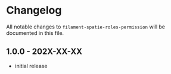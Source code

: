 # Changelog

All notable changes to `filament-spatie-roles-permission` will be documented in this file.

## 1.0.0 - 202X-XX-XX

- initial release
